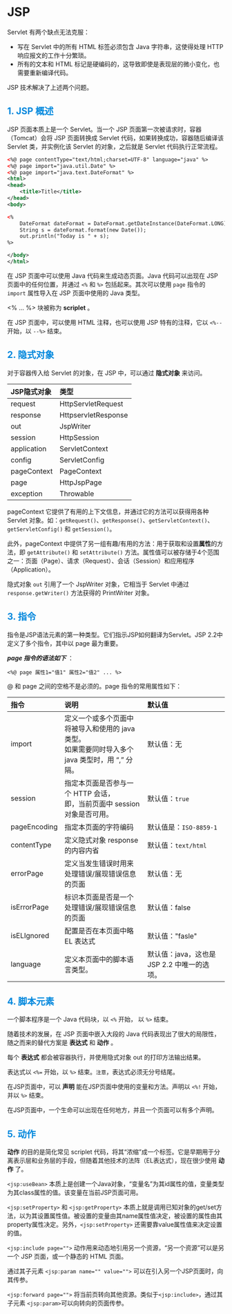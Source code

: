 # JSP

Servlet 有两个缺点无法克服：

- 写在 Servlet 中的所有 HTML 标签必须包含 Java 字符串，这使得处理 HTTP 响应报文的工作十分繁琐。
- 所有的文本和 HTML 标记是硬编码的，这导致即使是表现层的微小变化，也需要重新编译代码。

JSP 技术解决了上述两个问题。

## <font color="#0088dd">1. JSP 概述</font>

JSP 页面本质上是一个 Servlet。当一个 JSP 页面第一次被请求时，容器（Tomcat）会将 JSP 页面转换成 Servlet 代码，如果转换成功，容器随后编译该 Servlet 类，并实例化该 Servlet 的对象，之后就是 Servlet 代码执行正常流程。

```xml
<%@ page contentType="text/html;charset=UTF-8" language="java" %>
<%@ page import="java.util.Date" %>
<%@ page import="java.text.DateFormat" %>
<html>
<head>
    <title>Title</title>
</head>
<body>

<%
    DateFormat dateFormat = DateFormat.getDateInstance(DateFormat.LONG);
    String s = dateFormat.format(new Date());
    out.println("Today is " + s);
%>

</body>
</html>
```

在 JSP 页面中可以使用 Java 代码来生成动态页面。Java 代码可以出现在 JSP 页面中的任何位置，并通过 `<%` 和 `%>` 包括起来。其次可以使用 `page` 指令的 `import` 属性导入在 JSP 页面中使用的 Java 类型。

<% ... %> 块被称为 **scriplet** 。

在 JSP 页面中，可以使用 HTML 注释，也可以使用 JSP 特有的注释，它以 `<%--` 开始，以 `--%>` 结束。

## <font color="#0088dd">2. 隐式对象</font>

对于容器传入给 Servlet 的对象，在 JSP 中，可以通过 **隐式对象** 来访问。


| JSP隐式对象 | 类型 |
| :---------- | :-----------------  |
| request     | HttpServletRequest  |
| response    | HttpservletResponse |
| out         | JspWriter           |
| session     | HttpSession         |
| application | ServletContext      |
| config      | ServletConfig       |
| pageContext | PageContext         |
| page        | HttpJspPage         |
| exception   | Throwable           |


pageContext 它提供了有用的上下文信息，并通过它的方法可以获得用各种 Servlet 对象。如：`getRequest()`、`getResponse()`、`getServletContext()`、`getServletConfig()` 和 `getSession()`。

此外，pageContext 中提供了另一组有趣/有用的方法：用于获取和设置**属性**的方法，即 `getAttribute()` 和 `setAttribute()` 方法。属性值可以被存储于4个范围之一：页面（Page）、请求（Request）、会话（Session）和应用程序（Application）。

隐式对象 `out` 引用了一个 JspWriter 对象，它相当于 Servlet 中通过 `response.getWriter()` 方法获得的 PrintWriter 对象。


## <font color="#0088dd">3. 指令</font>

指令是JSP语法元素的第一种类型。它们指示JSP如何翻译为Servlet。JSP 2.2中定义了多个指令，其中以 page 最为重要。

***page 指令的语法如下*** ：

`<%@ page 属性1="值1" 属性2="值2" ... %>`


@ 和 page 之间的空格不是必须的。page 指令的常用属性如下：

| 指令 | 说明 | 默认值 |
| :- | :- | :- |
| import       | 定义一个或多个页面中将被导入和使用的 java 类型。<br>如果需要同时导入多个 java 类型时，用 “,” 分隔。| 默认值：无 |
| session      | 指定本页面是否参与一个 HTTP 会话，<br>即，当前页面中 session 对象是否可用。 | 默认值：`true` |
| pageEncoding | 指定本页面的字符编码| 默认值是：`ISO-8859-1` |
| contentType  | 定义隐式对象 response 的内容内省| 默认值：`text/html` |
| errorPage    | 定义当发生错误时用来处理错误/展现错误信息的页面| 默认值：无|
| isErrorPage  | 标识本页面是否是一个处理错误/展现错误信息的页面| 默认值：false |
| isELIgnored  | 配置是否在本页面中略 EL 表达式 | 默认值："fasle"  |
| language     | 定义本页面中的脚本语言类型。 | 默认值：java，这也是 JSP 2.2 中唯一的选项。|

## <font color="#0088dd">4. 脚本元素</font>

一个脚本程序是一个 Java 代码块，以 `<%` 开始， 以 `%>` 结束。

随着技术的发展，在 JSP 页面中嵌入大段的 Java 代码表现出了很大的局限性，随之而来的替代方案是 **表达式** 和 **动作** 。

每个 **表达式** 都会被容器执行，并使用隐式对象 out 的打印方法输出结果。

表达式以 `<%=` 开始，以 `%>` 结束。`注意`，表达式必须无分号结尾。

在JSP页面中，可以 **声明** 能在JSP页面中使用的变量和方法。声明以 `<%!` 开始，并以 `%>` 结束。

在JSP页面中，一个生命可以出现在任何地方，并且一个页面可以有多个声明。

## <font color="#0088dd">5. 动作</font>

**动作** 的目的是简化常见 scriplet 代码，将其“浓缩”成一个标签。它是早期用于分离表示层和业务层的手段，但随着其他技术的法阵（EL表达式），现在很少使用 **动作** 了。

`<jsp:useBean>` 本质上是创建一个Java对象，“变量名”为其id属性的值，变量类型为其class属性的值。该变量在当前JSP页面可用。

`<jsp:setProperty>` 和 `<jsp:getProperty>` 本质上就是调用已知对象的get/set方法，以为其设置属性值。被设置的变量由其name属性值决定，被设置的属性由其property属性决定。另外，`<jsp:setProperty>` 还需要靠value属性值来决定设置的值。

`<jsp:include page="">` 动作用来动态地引用另一个资源，“另一个资源”可以是另一个 JSP 页面，或一个静态的 HTML 页面。

通过其子元素 `<jsp:param name="" value="">` 可以在引入另一个JSP页面时，向其传参。

`<jsp:forward page="">` 将当前页转向其他资源。类似于`<jsp:include>`，通过其子元素 `<jsp:param>`可以向转向的页面传参。
